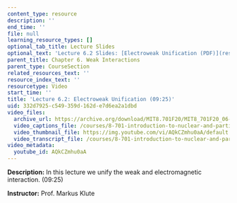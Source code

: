 ```yaml
---
content_type: resource
description: ''
end_time: ''
file: null
learning_resource_types: []
optional_tab_title: Lecture Slides
optional_text: 'Lecture 6.2 Slides: [Electroweak Unification (PDF)](resources/mit8_701f20_lec6-2)'
parent_title: Chapter 6. Weak Interactions
parent_type: CourseSection
related_resources_text: ''
resource_index_text: ''
resourcetype: Video
start_time: ''
title: 'Lecture 6.2: Electroweak Unification (09:25)'
uid: 332d7925-c549-359d-162d-e7d6ea2a1dbd
video_files:
  archive_url: https://archive.org/download/MIT8.701F20/MIT8_701F20_06-02_unification_300k.mp4
  video_captions_file: /courses/8-701-introduction-to-nuclear-and-particle-physics-fall-2020/b2628ad9003050b5aaca9353534e4864_AQkCZmhu0aA.vtt
  video_thumbnail_file: https://img.youtube.com/vi/AQkCZmhu0aA/default.jpg
  video_transcript_file: /courses/8-701-introduction-to-nuclear-and-particle-physics-fall-2020/8ad1e5a50ea1e265548848bd27b5deb4_AQkCZmhu0aA.pdf
video_metadata:
  youtube_id: AQkCZmhu0aA
---
```


**Description:** In this lecture we unify the weak and electromagnetic interaction. (09:25)

**Instructor:** Prof. Markus Klute